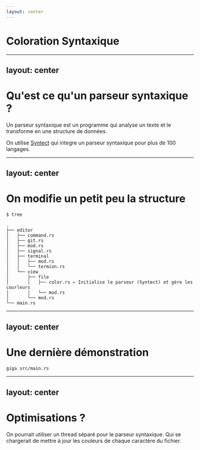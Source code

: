 ```yaml
---
layout: center
---
```


# Coloration Syntaxique

---
layout: center
---

# Qu'est ce qu'un parseur syntaxique ?

Un parseur syntaxique est un programme qui analyse un texte et le transforme en une structure de données.

On utilise [Syntect](https://github.com/trishume/syntect) qui integre un parseur syntaxique pour plus de 100 langages.

---
layout: center
---

# On modifie un petit peu la structure

```text {14}
$ tree

.
├── editor
│   ├── command.rs
│   ├── git.rs
│   ├── mod.rs
│   ├── signal.rs
│   ├── terminal
│   │   ├── mod.rs
│   │   └── termion.rs
│   └── view
│       ├── file
│       │   ├── color.rs ← Initialise le parseur (Syntect) et gère les courleurs
│       │   └── mod.rs
│       └── mod.rs
└── main.rs
```

---
layout: center
---

# Une dernière démonstration

```sh
giga src/main.rs
```

---
layout: center
---

# Optimisations ?

On pourrait utiliser un thread séparé pour le parseur syntaxique. Qui se chargerait de mettre à jour les couleurs de chaque caractère du fichier.
